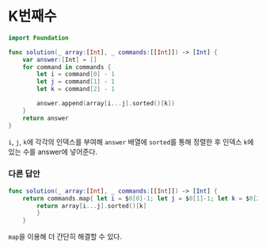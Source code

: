 # K번째수

```swift
import Foundation

func solution(_ array:[Int], _ commands:[[Int]]) -> [Int] {
    var answer:[Int] = []
    for command in commands {
        let i = command[0] - 1
        let j = command[1] - 1
        let k = command[2] - 1

        answer.append(array[i...j].sorted()[k])
    }
    return answer
}

```

`i`, `j`, `k`에 각각의 인덱스를 부여해 `answer` 배열에 `sorted`를 통해 정렬한 후 인덱스 `k`에 있는 수를 answer에 넣어준다.

### 다른 답안

```swift
func solution(_ array:[Int], _ commands:[[Int]]) -> [Int] {
	return commands.map{ let i = $0[0]-1; let j = $0[1]-1; let k = $0[2]-1
    	return array[i...j].sorted()[k]
    	}
    }
```

`map`을 이용해 더 간단히 해결할 수 있다.
